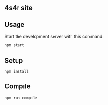 4s4r site
---

Usage
---

Start the development server with this command:

```
npm start
```



Setup
---

```
npm install
```



Compile
---

```
npm run compile
```
